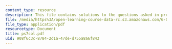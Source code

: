 ```yaml
---
content_type: resource
description: This file contains solutions to the questions asked in problem set 7.
file: /media/https%3A/open-learning-course-data-rc.s3.amazonaws.com/6-042j-mathematics-for-computer-science-fall-2005/908f6c3c87842d1a47ded755a8a6f843_ps7sol.pdf
file_type: application/pdf
resourcetype: Document
title: ps7sol.pdf
uid: 908f6c3c-8784-2d1a-47de-d755a8a6f843
---
```

